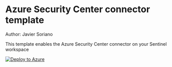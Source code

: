 # Azure Security Center connector template

Author: Javier Soriano

This template enables the Azure Security Center connector on your Sentinel workspace

[![Deploy to Azure](https://aka.ms/deploytoazurebutton)](https://portal.azure.com/#create/Microsoft.Template/uri/https%3A%2F%2Fraw.githubusercontent.com%2Fjaviersoriano%2FAzure-Sentinel%2Fmaster%2FTools%2FARM-Templates%2FDataConnectors%2FAzureSecurityCenter%2FAzureSecurityCenter.json)